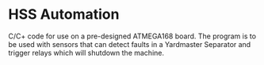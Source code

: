 # HSS Automation
 
 C/C+ code for use on a pre-designed ATMEGA168 board. The program 
 is to be used with sensors that can detect faults in a Yardmaster
 Separator and trigger relays which will shutdown the machine. 
